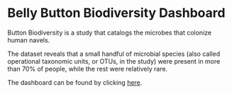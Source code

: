 # Belly Button Biodiversity Dashboard

Button Biodiversity is a study that catalogs the microbes that colonize human navels.

The dataset reveals that a small handful of microbial species (also called operational taxonomic units, or OTUs, in the study) were present in more than 70% of people, while the rest were relatively rare.

The dashboard can be found by clicking [here](https://aidecisions.github.io/belly-button-challenge/https:/).
